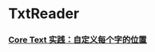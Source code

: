 # TxtReader



###  [Core Text 实践：自定义每个字的位置](https://juejin.cn/post/6942410238125408270#heading-12)

